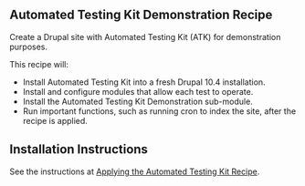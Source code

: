 ## Automated Testing Kit Demonstration Recipe
Create a Drupal site with Automated Testing Kit (ATK) for demonstration purposes.

This recipe will:
- Install Automated Testing Kit into a fresh Drupal 10.4 installation.
- Install and configure modules that allow each test to operate.
- Install the Automated Testing Kit Demonstration sub-module.
- Run important functions, such as running cron to index the site, after
  the recipe is applied.

## Installation Instructions

See the instructions at
[Applying the Automated Testing Kit Recipe](https://performantlabs.com/automated-testing-kit/applying-automated-testing-kit-recipe).
